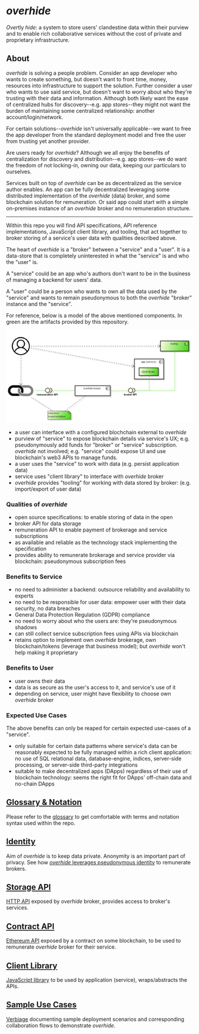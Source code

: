 # *overhide*  

*Over*tly *hide*: a system to store users' clandestine data within their purview and to enable rich collaborative services without the cost of private and proprietary infrastructure.

## About

*overhide* is solving a people problem.  Consider an app developer who wants to create something, but doesn't want to front time, money, resources into infrastructure to support the solution.  Further consider a user who wants to use said service, but doesn't want to worry about who they're trusting with their data and information.  Although both likely want the ease of centralized hubs for discovery--e.g. app stores--they might not want the burden of maintaining some centralized relationship: another account/login/network.

For certain solutions--*overhide* isn't universally applicable--we want to free the app developer from the standard deployment model and free the user from trusting yet another provider.

Are users ready for *overhide*?  Although we all enjoy the benefits of centralization for discovery and distribution--e.g. app stores--we do want the freedom of not locking-in, owning our data, keeping our particulars to ourselves.  

Services built on top of *overhide* can be as decentralized as the service author enables.  An app can be fully decentralized leveraging some distributed implementation of the *overhide* (data) broker, and some blockchain solution for remuneration.  Or said app could start with a simple on-premises instance of an *overhide* broker and no remuneration structure.

---

Within this repo you will find API specifications, API reference implementations, JavaScript client library, and tooling, that act together to broker storing of a service's user data with qualities described above.

The heart of *overhide* is a "broker" between a "service" and a "user".  It is a data-store that is completely uninterested in what the "service" is and who the "user" is.

A "service" could be an app who's authors don't want to be in the business of managing a backend for users' data.

A "user" could be a person who wants to own all the data used by the "service" and wants to remain pseudonymous to both the *overhide* "broker" instance and the "service".

For reference, below is a model of the above mentioned components.  In green are the artifacts provided by this repository.

![components](docs/provided.png)

* a user can interface with a configured blochchain external to *overhide*
* purview of "service" to expose blockchain details via service's UX; e.g. pseudonymously add funds for "broker" or "service" subscription.  *overhide* not involved; e.g. "service" could expose UI and use blockchain's web3 APIs to manage funds.
* a user uses the "service" to work with data (e.g. persist application data)
* service uses "client library" to interface with *overhide* broker
* *overhide* provides "tooling" for working with data stored by broker: (e.g. import/export of user data)

### Qualities of *overhide*

* open source specifications: to enable storing of data in the open
 * broker API for data storage
 * remuneration API to enable payment of brokerage and service subscriptions
* as available and reliable as the technology stack implementing the specification
* provides ability to remunerate brokerage and service provider via blockchain: pseudonymous subscription fees

### Benefits to Service

* no need to administer a backend: outsource reliability and availability to experts
* no need to be responsible for user data: empower user with their data security, no data breaches
* General Data Protection Regulation (GDPR) compliance
* no need to worry about who the users are: they're pseudonymous shadows
* can still collect service subscription fees using APIs via blockchain
* retains option to implement own *overhide* brokerage, own blockchain/tokens (leverage that business model); but *overhide* won't help making it proprietary

### Benefits to User

* user owns their data
* data is as secure as the user's access to it, and service's use of it
* depending on service, user might have flexibility to choose own *overhide* broker

### Expected Use Cases

The above benefits can only be reaped for certain expected use-cases of a "service".

* only suitable for certain data patterns where service's data can be reasonably expected to be fully managed within a rich client application: no use of SQL relational data, database-engine, indices, server-side processing, or server-side third-party integrations
* suitable to make decentralized apps (DApps) regardless of their use of blockchain technology: seems the right fit for DApps' off-chain data and no-chain DApps

## [Glossary & Notation](docs/glossary.md)

Please refer to the [glossary](docs/glossary.md) to get comfortable with terms and notation syntax used within the repo.

## [Identity](docs/identity.md)

Aim of *overhide* is to keep data private.  Anonymity is an important part of privacy.  See how [*overhide* leverages pseudonymous identity](docs/identity.md) to remunerate brokers.

## [Storage API](docs/storage-api/index.md)

[HTTP API](docs/storage-api/index.md) exposed by *overhide* broker, provides access to broker's services.

## [Contract API](docs/contract-api/index.md)

[Ethereum API](docs/contract-api/index.md) exposed by a contract on some blockchain, to be used to remunerate *overhide* broker for their service.

## [Client Library](docs/client-lib/index.md)

[JavaScript library](docs/client-lib/index.md) to be used by application (service), wraps/abstracts the APIs.

## [Sample Use Cases](docs/use-cases/index.md)

[Verbiage](docs/use-cases/index.md) documenting sample deployment scenarios and corresponding collaboration flows to demonstrate *overhide*.
